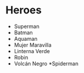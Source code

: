 # Heroes

* Superman
* Batman
* Aquaman
* Mujer Maravilla
* Linterna Verde
* Robin
* Volcán Negro
*Spiderman
